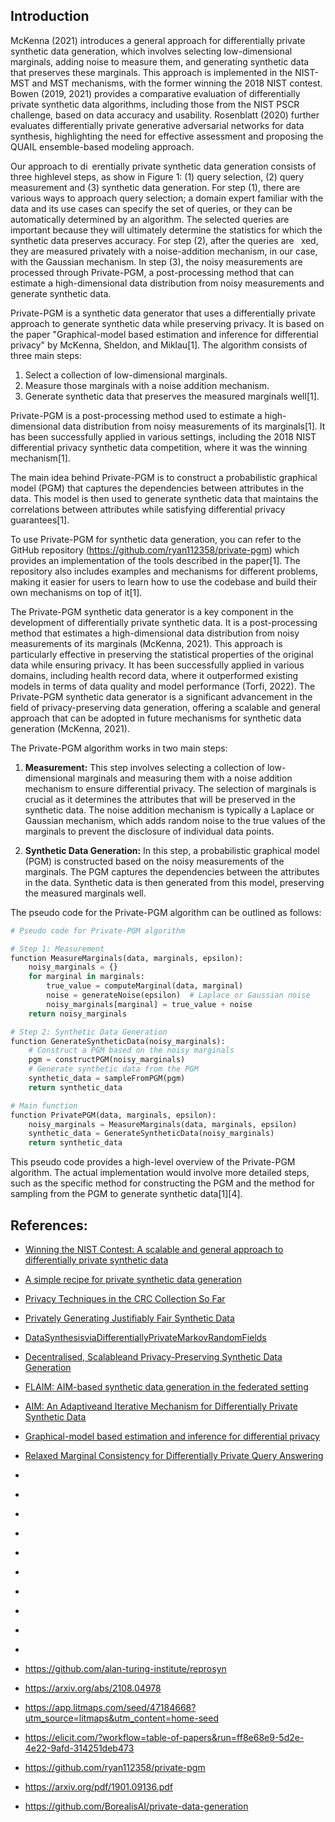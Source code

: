 ## Introduction 

McKenna (2021) introduces a general approach for differentially private synthetic data generation, which involves selecting low-dimensional marginals, adding noise to measure them, and generating synthetic data that preserves these marginals. This approach is implemented in the NIST-MST and MST mechanisms, with the former winning the 2018 NIST contest. Bowen (2019, 2021) provides a comparative evaluation of differentially private synthetic data algorithms, including those from the NIST PSCR challenge, based on data accuracy and usability. Rosenblatt (2020) further evaluates differentially private generative adversarial networks for data synthesis, highlighting the need for effective assessment and proposing the QUAIL ensemble-based modeling approach.

Our approach to di erentially private synthetic data generation consists of three highlevel steps, as show in Figure 1: (1) query selection, (2) query measurement and (3) synthetic data generation. For step (1), there are various ways to approach query selection; a domain expert familiar with the data and its use cases can specify the set of queries, or they can be automatically determined by an algorithm. The selected queries are important because they will ultimately determine the statistics for which the synthetic data preserves accuracy. For step (2), after the queries are  xed, they are measured privately with a noise-addition mechanism, in our case, with the Gaussian mechanism. In step (3), the noisy measurements are processed through Private-PGM, a post-processing method that can estimate a high-dimensional data distribution from noisy measurements and generate synthetic data. 

Private-PGM is a synthetic data generator that uses a differentially private approach to generate synthetic data while preserving privacy. It is based on the paper "Graphical-model based estimation and inference for differential privacy" by McKenna, Sheldon, and Miklau[1]. The algorithm consists of three main steps:

1. Select a collection of low-dimensional marginals.
2. Measure those marginals with a noise addition mechanism.
3. Generate synthetic data that preserves the measured marginals well[1].

Private-PGM is a post-processing method used to estimate a high-dimensional data distribution from noisy measurements of its marginals[1]. It has been successfully applied in various settings, including the 2018 NIST differential privacy synthetic data competition, where it was the winning mechanism[1].

The main idea behind Private-PGM is to construct a probabilistic graphical model (PGM) that captures the dependencies between attributes in the data. This model is then used to generate synthetic data that maintains the correlations between attributes while satisfying differential privacy guarantees[1].

To use Private-PGM for synthetic data generation, you can refer to the GitHub repository (https://github.com/ryan112358/private-pgm) which provides an implementation of the tools described in the paper[1]. The repository also includes examples and mechanisms for different problems, making it easier for users to learn how to use the codebase and build their own mechanisms on top of it[1].

The Private-PGM synthetic data generator is a key component in the development of differentially private synthetic data. It is a post-processing method that estimates a high-dimensional data distribution from noisy measurements of its marginals (McKenna, 2021). This approach is particularly effective in preserving the statistical properties of the original data while ensuring privacy. It has been successfully applied in various domains, including health record data, where it outperformed existing models in terms of data quality and model performance (Torfi, 2022). The Private-PGM synthetic data generator is a significant advancement in the field of privacy-preserving data generation, offering a scalable and general approach that can be adopted in future mechanisms for synthetic data generation (McKenna, 2021).

The Private-PGM algorithm works in two main steps:

1. **Measurement:** This step involves selecting a collection of low-dimensional marginals and measuring them with a noise addition mechanism to ensure differential privacy. The selection of marginals is crucial as it determines the attributes that will be preserved in the synthetic data. The noise addition mechanism is typically a Laplace or Gaussian mechanism, which adds random noise to the true values of the marginals to prevent the disclosure of individual data points.

2. **Synthetic Data Generation:** In this step, a probabilistic graphical model (PGM) is constructed based on the noisy measurements of the marginals. The PGM captures the dependencies between the attributes in the data. Synthetic data is then generated from this model, preserving the measured marginals well.

The pseudo code for the Private-PGM algorithm can be outlined as follows:

```python
# Pseudo code for Private-PGM algorithm

# Step 1: Measurement
function MeasureMarginals(data, marginals, epsilon):
    noisy_marginals = {}
    for marginal in marginals:
        true_value = computeMarginal(data, marginal)
        noise = generateNoise(epsilon)  # Laplace or Gaussian noise
        noisy_marginals[marginal] = true_value + noise
    return noisy_marginals

# Step 2: Synthetic Data Generation
function GenerateSyntheticData(noisy_marginals):
    # Construct a PGM based on the noisy marginals
    pgm = constructPGM(noisy_marginals)
    # Generate synthetic data from the PGM
    synthetic_data = sampleFromPGM(pgm)
    return synthetic_data

# Main function
function PrivatePGM(data, marginals, epsilon):
    noisy_marginals = MeasureMarginals(data, marginals, epsilon)
    synthetic_data = GenerateSyntheticData(noisy_marginals)
    return synthetic_data
```

This pseudo code provides a high-level overview of the Private-PGM algorithm. The actual implementation would involve more detailed steps, such as the specific method for constructing the PGM and the method for sampling from the PGM to generate synthetic data[1][4].



## References:
- [Winning the NIST Contest: A scalable and general approach to differentially private synthetic data](https://arxiv.org/pdf/2108.04978.pdf)
- [A simple recipe for private synthetic data generation](https://differentialprivacy.org/synth-data-1/)
- [Privacy Techniques in the CRC Collection So Far](https://pages.nist.gov/privacy_collaborative_research_cycle/pages/techniques.html)
- [Privately Generating Justifiably Fair Synthetic Data](https://www.vldb.org/pvldb/vol16/p1573-pujol.pdf)
- [DataSynthesisviaDifferentiallyPrivateMarkovRandomFields](https://www.vldb.org/pvldb/vol14/p2190-cai.pdf)
- [Decentralised, Scalableand Privacy-Preserving Synthetic Data Generation](https://arxiv.org/pdf/2310.20062.pdf)
- [FLAIM: AIM-based synthetic data generation in the federated setting](https://arxiv.org/pdf/2310.03447.pdf)
- [AIM: An Adaptiveand Iterative Mechanism for Differentially Private Synthetic Data](https://arxiv.org/pdf/2201.12677.pdf)
- [Graphical-model based estimation and inference for differential privacy](https://arxiv.org/pdf/1901.09136.pdf)
- [Relaxed Marginal Consistency for Differentially Private Query Answering](https://arxiv.org/pdf/2109.06153.pdf)
- [](https://youtube.com/watch?v=UKzh9QgNRxA)
- [](https://journalprivacyconfidentiality.org/index.php/jpc/article/view/778)
- [](https://journalprivacyconfidentiality.org/index.php/jpc/article/download/778/727/1684)
- [](https://openreview.net/pdf?id=B9R1uLC1B1)
- [](https://openreview.net/forum?id=comGUyv5sac)
- [](https://openreview.net/forum?id=5JdyRvTrK0q)
- [](https://programming-dp.com/ch14.html)
- [](https://aaai-ppai22.github.io/files/26.pdf)
- [](https://proceedings.mlr.press/v202/liu23ag/liu23ag.pdf)
- [](https://www.usenix.org/system/files/sec21fall-zhang-zhikun.pdf)



- https://github.com/alan-turing-institute/reprosyn
- https://arxiv.org/abs/2108.04978
- https://app.litmaps.com/seed/47184668?utm_source=litmaps&utm_content=home-seed
- https://elicit.com/?workflow=table-of-papers&run=ff8e68e9-5d2e-4e22-9afd-314251deb473
- https://github.com/ryan112358/private-pgm
- https://arxiv.org/pdf/1901.09136.pdf
- https://github.com/BorealisAI/private-data-generation

